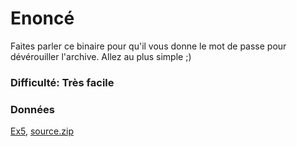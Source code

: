 # Enoncé
Faites parler ce binaire pour qu'il vous donne le mot de passe pour dévérouiller l'archive. Allez au plus simple ;)

### Difficulté: Très facile

### Données

[Ex5](Ex5?raw=true), [source.zip](source.zip?raw=true)
